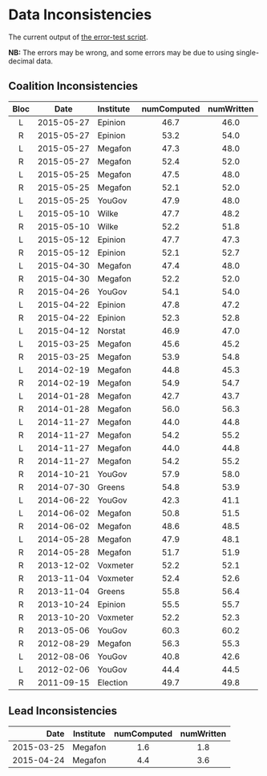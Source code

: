 Data Inconsistencies
====================
The current output of [the error-test script][tests].

**NB:** The errors may be wrong, and some errors may be due to using single-decimal data.

Coalition Inconsistencies
-------------------------

Bloc | Date       | Institute | numComputed | numWritten
:---:|:----------:|:----------|:-----------:|:---------:
 L   | 2015-05-27 | Epinion   | 46.7 | 46.0
 R   | 2015-05-27 | Epinion   | 53.2 | 54.0
 L   | 2015-05-27 | Megafon   | 47.3 | 48.0
 R   | 2015-05-27 | Megafon   | 52.4 | 52.0
 L   | 2015-05-25 | Megafon   | 47.5 | 48.0
 R   | 2015-05-25 | Megafon   | 52.1 | 52.0
 L   | 2015-05-25 | YouGov    | 47.9 | 48.0
 L   | 2015-05-10 | Wilke     | 47.7 | 48.2
 R   | 2015-05-10 | Wilke     | 52.2 | 51.8
 L   | 2015-05-12 | Epinion   | 47.7 | 47.3
 R   | 2015-05-12 | Epinion   | 52.1 | 52.7
 L   | 2015-04-30 | Megafon   | 47.4 | 48.0
 R   | 2015-04-30 | Megafon   | 52.2 | 52.0
 R   | 2015-04-26 | YouGov    | 54.1 | 54.0
 L   | 2015-04-22 | Epinion   | 47.8 | 47.2
 R   | 2015-04-22 | Epinion   | 52.3 | 52.8
 L   | 2015-04-12 | Norstat   | 46.9 | 47.0
 L   | 2015-03-25 | Megafon   | 45.6 | 45.2
 R   | 2015-03-25 | Megafon   | 53.9 | 54.8
 L   | 2014-02-19 | Megafon   | 44.8 | 45.3
 R   | 2014-02-19 | Megafon   | 54.9 | 54.7
 L   | 2014-01-28 | Megafon   | 42.7 | 43.7
 R   | 2014-01-28 | Megafon   | 56.0 | 56.3
 L   | 2014-11-27 | Megafon   | 44.0 | 44.8
 R   | 2014-11-27 | Megafon   | 54.2 | 55.2
 L   | 2014-11-27 | Megafon   | 44.0 | 44.8
 R   | 2014-11-27 | Megafon   | 54.2 | 55.2
 R   | 2014-10-21 | YouGov    | 57.9 | 58.0
 R   | 2014-07-30 | Greens    | 54.8 | 53.9
 L   | 2014-06-22 | YouGov    | 42.3 | 41.1
 L   | 2014-06-02 | Megafon   | 50.8 | 51.5
 R   | 2014-06-02 | Megafon   | 48.6 | 48.5
 L   | 2014-05-28 | Megafon   | 47.9 | 48.1
 R   | 2014-05-28 | Megafon   | 51.7 | 51.9
 R   | 2013-12-02 | Voxmeter  | 52.2 | 52.1
 R   | 2013-11-04 | Voxmeter  | 52.4 | 52.6
 R   | 2013-11-04 | Greens    | 55.8 | 56.4
 R   | 2013-10-24 | Epinion   | 55.5 | 55.7
 R   | 2013-10-20 | Voxmeter  | 52.2 | 52.3
 R   | 2013-05-06 | YouGov    | 60.3 | 60.2
 R   | 2012-08-29 | Megafon   | 56.3 | 55.3
 L   | 2012-08-06 | YouGov    | 40.8 | 42.6
 L   | 2012-02-06 | YouGov    | 44.4 | 44.5
 R   | 2011-09-15 | Election  | 49.7 | 49.8

Lead Inconsistencies
--------------------

Date        | Institute | numComputed | numWritten
-----------:|-----------|:-----------:|:---------:
 2015-03-25 | Megafon   | 1.6         | 1.8
 2015-04-24 | Megafon   | 4.4         | 3.6


[tests]: https://github.com/ndarville/danish-polls/tree/master/_tests
